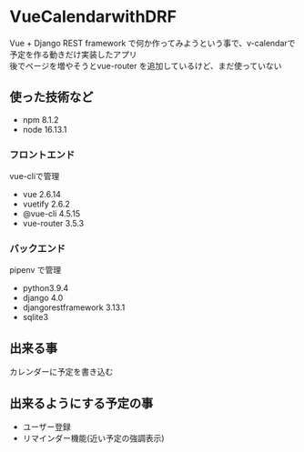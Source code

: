# VueCalendarwithDRF
Vue + Django REST framework で何か作ってみようという事で、v-calendarで予定を作る動きだけ実装したアプリ  
後でページを増やそうとvue-router を追加しているけど、まだ使っていない

## 使った技術など
- npm 8.1.2
- node 16.13.1
### フロントエンド
vue-cliで管理  
- vue 2.6.14
- vuetify 2.6.2
- @vue-cli 4.5.15
- vue-router 3.5.3
### バックエンド  
pipenv で管理
- python3.9.4
- django 4.0
- djangorestframework 3.13.1
- sqlite3


## 出来る事
カレンダーに予定を書き込む

## 出来るようにする予定の事
- ユーザー登録
- リマインダー機能(近い予定の強調表示)


